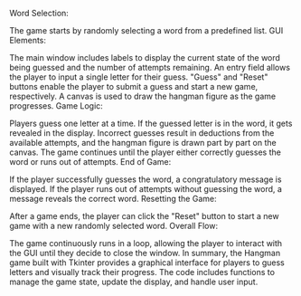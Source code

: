 Word Selection:

The game starts by randomly selecting a word from a predefined list.
GUI Elements:

The main window includes labels to display the current state of the word being guessed and the number of attempts remaining.
An entry field allows the player to input a single letter for their guess.
"Guess" and "Reset" buttons enable the player to submit a guess and start a new game, respectively.
A canvas is used to draw the hangman figure as the game progresses.
Game Logic:

Players guess one letter at a time.
If the guessed letter is in the word, it gets revealed in the display.
Incorrect guesses result in deductions from the available attempts, and the hangman figure is drawn part by part on the canvas.
The game continues until the player either correctly guesses the word or runs out of attempts.
End of Game:

If the player successfully guesses the word, a congratulatory message is displayed.
If the player runs out of attempts without guessing the word, a message reveals the correct word.
Resetting the Game:

After a game ends, the player can click the "Reset" button to start a new game with a new randomly selected word.
Overall Flow:

The game continuously runs in a loop, allowing the player to interact with the GUI until they decide to close the window.
In summary, the Hangman game built with Tkinter provides a graphical interface for players to guess letters and visually track their progress. The code includes functions to manage the game state, update the display, and handle user input.




